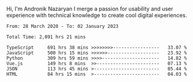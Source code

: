 Hi, I'm Andronik Nazaryan
I merge a passion for usability and user experience with technical knowledge to create cool digital experiences.


<!--START_SECTION:waka-->

```text
From: 28 March 2020 - To: 02 January 2023

Total Time: 2,091 hrs 21 mins

TypeScript     691 hrs 38 mins >>>>>>>>-----------------   33.07 %
JavaScript     500 hrs 15 mins >>>>>>-------------------   23.92 %
Python         309 hrs 59 mins >>>>---------------------   14.82 %
Vue.js         149 hrs 8 mins  >>-----------------------   07.13 %
JSON           113 hrs 45 mins >------------------------   05.44 %
HTML           84 hrs 15 mins  >------------------------   04.03 %
```

<!--END_SECTION:waka-->
